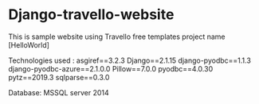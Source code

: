 # Django-travello-website

This is sample website using Travello free templates project name [HelloWorld]

Technologies used :
asgiref==3.2.3
Django==2.1.15
django-pyodbc==1.1.3
django-pyodbc-azure==2.1.0.0
Pillow==7.0.0
pyodbc==4.0.30
pytz==2019.3
sqlparse==0.3.0

Database:
MSSQL server 2014


